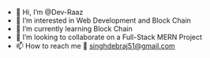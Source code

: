 - 👋 Hi, I’m @Dev-Raaz
- 👀 I’m interested in Web Development and Block Chain
- 🌱 I’m currently learning Block Chain
- 💞️ I’m looking to collaborate on a Full-Stack MERN Project
- 📫 How to reach me 
    📧 singhdebraj51@gmail.com

<!---
Hey there fellow developer, thanks for checking in.
--->
